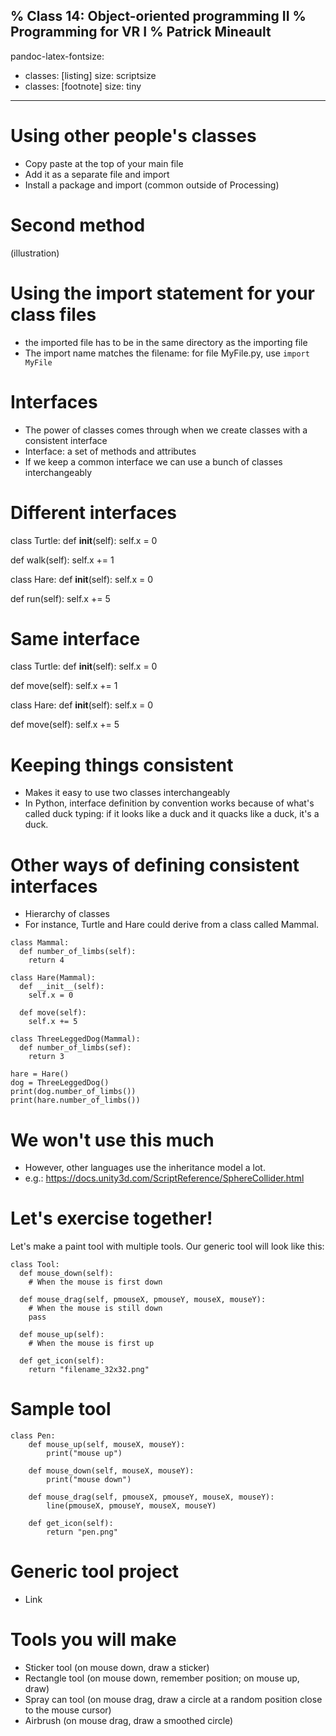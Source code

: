 % Class 14: Object-oriented programming II
% Programming for VR I
% Patrick Mineault
---
pandoc-latex-fontsize:
  - classes: [listing]
    size: scriptsize
  - classes: [footnote]
    size: tiny
---

# Using other people's classes

* Copy paste at the top of your main file
* Add it as a separate file and import
* Install a package and import (common outside of Processing)

# Second method

(illustration)

# Using the import statement for your class files

* the imported file has to be in the same directory as the importing file
* The import name matches the filename: for file MyFile.py, use `import MyFile`

# Interfaces

* The power of classes comes through when we create classes with a consistent interface
* Interface: a set of methods and attributes
* If we keep a common interface we can use a bunch of classes interchangeably

# Different interfaces

class Turtle:
  def __init__(self):
    self.x = 0

  def walk(self):
    self.x += 1

class Hare:
  def __init__(self):
    self.x = 0

  def run(self):
    self.x += 5

# Same interface

class Turtle:
  def __init__(self):
    self.x = 0

  def move(self):
    self.x += 1

class Hare:
  def __init__(self):
    self.x = 0

  def move(self):
    self.x += 5

# Keeping things consistent

* Makes it easy to use two classes interchangeably
* In Python, interface definition by convention works because of what's called duck typing: if it looks like a duck and it quacks like a duck, it's a duck.

# Other ways of defining consistent interfaces

* Hierarchy of classes
* For instance, Turtle and Hare could derive from a class called Mammal.

```{.python .listing}
class Mammal:
  def number_of_limbs(self):
    return 4

class Hare(Mammal):
  def __init__(self):
    self.x = 0

  def move(self):
    self.x += 5

class ThreeLeggedDog(Mammal):
  def number_of_limbs(sef):
    return 3

hare = Hare()
dog = ThreeLeggedDog()
print(dog.number_of_limbs())
print(hare.number_of_limbs())
```

# We won't use this much

* However, other languages use the inheritance model a lot.
* e.g.: https://docs.unity3d.com/ScriptReference/SphereCollider.html

# Let's exercise together!

Let's make a paint tool with multiple tools. Our generic tool will look like this:

```{.python .listing}
class Tool:
  def mouse_down(self):
    # When the mouse is first down

  def mouse_drag(self, pmouseX, pmouseY, mouseX, mouseY):
    # When the mouse is still down
    pass

  def mouse_up(self):
    # When the mouse is first up

  def get_icon(self):
    return "filename_32x32.png"
```

# Sample tool

```{.python .listing}
class Pen:
    def mouse_up(self, mouseX, mouseY):
        print("mouse up")

    def mouse_down(self, mouseX, mouseY):
        print("mouse down")

    def mouse_drag(self, pmouseX, pmouseY, mouseX, mouseY):
        line(pmouseX, pmouseY, mouseX, mouseY)

    def get_icon(self):
        return "pen.png"
```

# Generic tool project

* Link

# Tools you will make

* Sticker tool (on mouse down, draw a sticker)
* Rectangle tool (on mouse down, remember position; on mouse up, draw)
* Spray can tool (on mouse drag, draw a circle at a random position close to the mouse cursor)
* Airbrush (on mouse drag, draw a smoothed circle)
